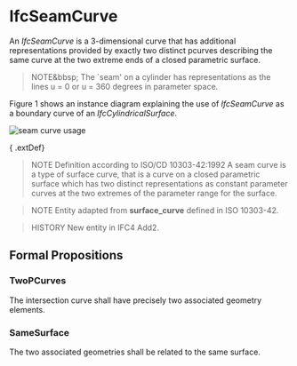 # IfcSeamCurve

An _IfcSeamCurve_ is a 3-dimensional curve that has additional representations provided by exactly two distinct pcurves describing the same curve at the two extreme ends of a closed parametric surface.

> NOTE&bbsp; The `seam' on a cylinder has representations as the lines u = 0 or u = 360 degrees in parameter space.

Figure 1 shows an instance diagram explaining the use of _IfcSeamCurve_ as a boundary curve of an _IfcCylindricalSurface_.

![seam curve usage](../../../../figures/ifcseamcurve_01.png "Figure 1 &mdash; use of a seam curve bounding a cylindrical surface")

{ .extDef}
> NOTE  Definition according to ISO/CD 10303-42:1992
> A seam curve is a type of surface curve, that is a curve on a closed parametric surface which has two distinct representations as constant parameter curves at the two extremes of the parameter range for the surface.

> NOTE  Entity adapted from **surface_curve** defined in ISO 10303-42.

> HISTORY  New entity in IFC4 Add2.

## Formal Propositions

### TwoPCurves
The intersection curve shall have precisely two associated geometry elements.

### SameSurface
The two associated geometries shall be related to the same surface.

